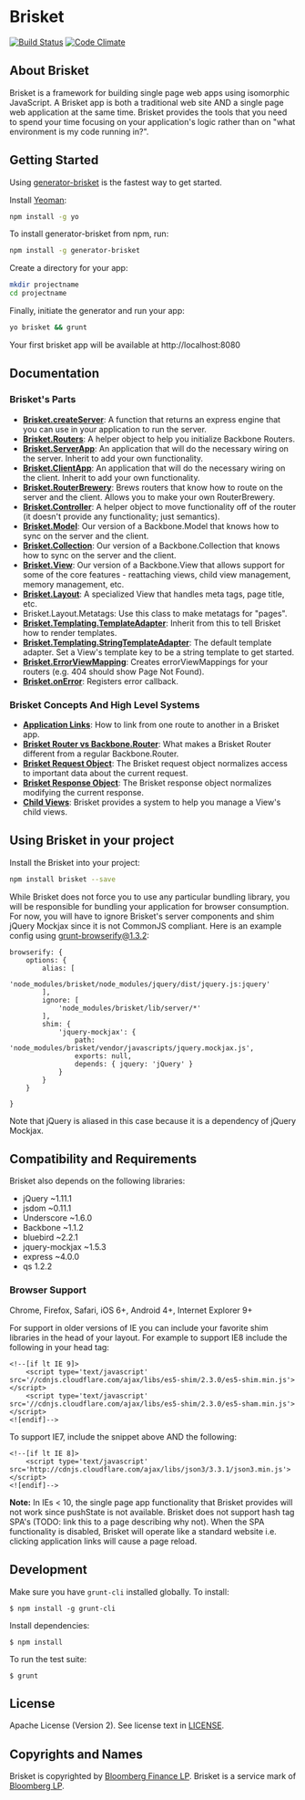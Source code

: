 Brisket
=====
[![Build Status](https://travis-ci.org/bloomberg/brisket.svg?branch=master)](https://travis-ci.org/bloomberg/brisket) [![Code Climate](https://codeclimate.com/github/bloomberg/brisket/badges/gpa.svg)](https://codeclimate.com/github/bloomberg/brisket)

## About Brisket
Brisket is a framework for building single page web apps using isomorphic JavaScript. A Brisket app is both a traditional web site AND a single page web application at the same time. Brisket provides the tools that you need to spend your time focusing on your application's logic rather than on "what environment is my code running in?".

## Getting Started
Using [generator-brisket](https://github.com/wawjr3d/generator-brisket) is the fastest way to get started.

Install [Yeoman](http://yeoman.io):

```bash
npm install -g yo
```

To install generator-brisket from npm, run:

```bash
npm install -g generator-brisket
```

Create a directory for your app:

```bash
mkdir projectname
cd projectname
```

Finally, initiate the generator and run your app:

```bash
yo brisket && grunt
```

Your first brisket app will be available at http://localhost:8080

## Documentation

### Brisket's Parts
* [**Brisket.createServer**](docs/brisket.createserver.md): A function that returns an express engine that you can use in your application to run the server.
* [**Brisket.Routers**](docs/brisket.routers.md): A helper object to help you initialize Backbone Routers.
* [**Brisket.ServerApp**](docs/brisket.serverapp.md): An application that will do the necessary wiring on the server. Inherit to add your own functionality.
* [**Brisket.ClientApp**](docs/brisket.clientapp.md): An application that will do the necessary wiring on the client. Inherit to add your own functionality.
* [**Brisket.RouterBrewery**](docs/brisket.routerbrewery.md): Brews routers that know how to route on the server and the client. Allows you to make your own RouterBrewery.
* [**Brisket.Controller**](docs/brisket.controller.md): A helper object to move functionality off of the router (it doesn't provide any functionality; just semantics).
* [**Brisket.Model**](docs/brisket.model.md): Our version of a Backbone.Model that knows how to sync on the server and the client.
* [**Brisket.Collection**](docs/brisket.collection.md): Our version of a Backbone.Collection that knows how to sync on the server and the client.
* [**Brisket.View**](docs/brisket.view.md): Our version of a Backbone.View that allows support for some of the core features - reattaching views, child view management, memory management, etc.
* [**Brisket.Layout**](docs/brisket.layout.md): A specialized View that handles meta tags, page title, etc.
* Brisket.Layout.Metatags: Use this class to make metatags for "pages".
* [**Brisket.Templating.TemplateAdapter**](docs/brisket.templating.templateadapter.md): Inherit from this to tell Brisket how to render templates.
* [**Brisket.Templating.StringTemplateAdapter**](docs/brisket.templating.stringtemplateadapter.md): The default template adapter. Set a View's template key to be a string template to get started.
* [**Brisket.ErrorViewMapping**](docs/brisket.errorviewmapping.md): Creates errorViewMappings for your routers (e.g. 404 should show Page Not Found).
* [**Brisket.onError**](docs/brisket.onerror.md): Registers error callback.

### Brisket Concepts And High Level Systems
* [**Application Links**](docs/brisket.applicationlinks.md): How to link from one route to another in a Brisket app.
* [**Brisket Router vs Backbone.Router**](docs/brisket.router.md): What makes a Brisket Router different from a regular Backbone.Router.
* [**Brisket Request Object**](docs/brisket.requestobject.md): The Brisket request object normalizes access to important data about the current request.
* [**Brisket Response Object**](docs/brisket.responseobject.md): The Brisket response object normalizes modifying the current response.
* [**Child Views**](docs/brisket.childviews.md): Brisket provides a system to help you manage a View's child views.

## Using Brisket in your project

Install the Brisket into your project:

```bash
npm install brisket --save
```

While Brisket does not force you to use any particular bundling library, you will be responsible for bundling your application for browser consumption. For now, you will have to ignore Brisket's server components and shim jQuery Mockjax since it is not CommonJS compliant. Here is an example config using [grunt-browserify@1.3.2](https://github.com/jmreidy/grunt-browserify/tree/v1.3.2):

```gruntfile
browserify: {
    options: {
        alias: [
            'node_modules/brisket/node_modules/jquery/dist/jquery.js:jquery'
        ],
        ignore: [
            'node_modules/brisket/lib/server/*'
        ],
        shim: {
            'jquery-mockjax': {
                path: 'node_modules/brisket/vendor/javascripts/jquery.mockjax.js',
                exports: null,
                depends: { jquery: 'jQuery' }
            }
        }
    }

}
```

Note that jQuery is aliased in this case because it is a dependency of jQuery Mockjax.

## Compatibility and Requirements

Brisket also depends on the following libraries:

* jQuery ~1.11.1
* jsdom ~0.11.1
* Underscore ~1.6.0
* Backbone ~1.1.2
* bluebird ~2.2.1
* jquery-mockjax ~1.5.3
* express ~4.0.0
* qs 1.2.2

### Browser Support
Chrome, Firefox, Safari, iOS 6+, Android 4+, Internet Explorer 9+

For support in older versions of IE you can include your favorite shim libraries in the head of your layout. For example to support IE8 include the following in your head tag:

```headtag
<!--[if lt IE 9]>
    <script type='text/javascript' src='//cdnjs.cloudflare.com/ajax/libs/es5-shim/2.3.0/es5-shim.min.js'></script>
    <script type='text/javascript' src='//cdnjs.cloudflare.com/ajax/libs/es5-shim/2.3.0/es5-sham.min.js'></script>
<![endif]-->
```

To support IE7, include the snippet above AND the following:

```headtag
<!--[if lt IE 8]>
    <script type='text/javascript' src='http://cdnjs.cloudflare.com/ajax/libs/json3/3.3.1/json3.min.js'></script>
<![endif]-->
```

**Note:** In IEs < 10, the single page app functionality that Brisket provides will not work since pushState is not available. Brisket does not support hash tag SPA's (TODO: link this to a page describing why not). When the SPA functionality is disabled, Brisket will operate like a standard website i.e. clicking application links will cause a page reload.

## Development

Make sure you have `grunt-cli` installed globally. To install:

```shell
$ npm install -g grunt-cli
```

Install dependencies:
```shell
$ npm install
```

To run the test suite:

```shell
$ grunt
```

## License
Apache License (Version 2). See license text in [LICENSE](LICENSE).

## Copyrights and Names
Brisket is copyrighted by [Bloomberg Finance LP](http://bloomberg.com). Brisket is a service mark of [Bloomberg LP](http://bloomberg.com).
